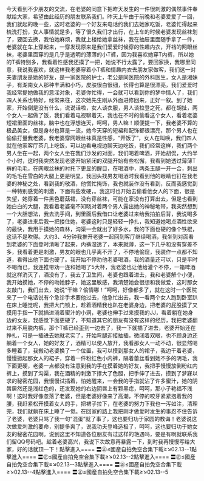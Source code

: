 今天看到不少朋友的交流，在老婆的同意下把昨天发生的一件很刺激的偶然事件奉献给大家，希望由此经历的朋友联系我们。昨天上午由于前晚和老婆爱爱了一回，我们就起的晚一些，这时老婆的一个好友来电话约我们去她家吃饭，老婆忙得起来梳洗打扮，女人事情就是多，等了很久我们才出行，在上车的时候老婆发现丝袜划了，要回去换，我怕她麻烦，我就上楼给她拿丝袜，我在抽屉里面随手拿了一件，老婆就在车上穿起来，一穿发现原来是我们爱爱时候穿的性趣内衣，开裆的网眼丝袜，老婆里面穿的是几乎是透明的薄薄的小T裤，因为我喜欢她穿T内裤，所以她的T裤特别多，我看着性感我还摸了一把，她说不行太露了，要回家换，我哪里同意，我说我喜欢，就这样我老婆穿着小T裤和情趣内衣去朋友家做客，我们这一对夫妻朋友是她的好友，是一家医院的护士，老公是同医院的外科医生，女人是湘妹子，有湖南女人那种丰满和小巧，皮肤很白很细，长得也算是很漂亮，我们爱爱时我经常提她做我的意淫对象，老婆你忙得，一会就可以看到你的梦中情人了，我们四人关系也特好，经常来往，这次她先生刚从外面进修回来，正好一叙。到了她家，开始倒是没有什么，说说话啦，女人谈衣服，男人谈拉登之死，都在胡扯，两个女人一起做了饭，我们看着电视聊着天，我也在不时的偷看这个女人，看着老婆短裙里面的丝袜，脑中也在浮想连天，呵呵，男人嘛！顺便提一下，我老婆不算的极品美女，但是身材也算是一流，她今天穿的短裙和配饰都很漂亮，那个男人也在偷偷打量我老婆，我老婆穿网眼丝袜真是性感，“开饭了”，女人在叫唤，我们四人就在他家客厅茶几上吃饭，可以边看电视边聊天边吃饭，我们经常这样，我们两个男人坐在一起，两个女人坐在我们沙发的对面，我们喝着啤酒，开始胡侃，大约半个小时，这时我突然发现老婆开始紧闭的双腿开始有些松懈，我看到她透过薄薄T裤的毛毛，在网眼丝袜的衬托下更显的醒目，在喝酒中，两条玉腿一开一合，刺出的毛毛在雪白的大腿上更是明显，我回头找男友喝酒时我看到他的眼睛也钉在我老婆的神秘之处，看到我的敬酒，他慌忙掩饰，我也就装作没有看到，反而我感觉到一种特别感觉的刺激，下面有些发硬，。我这时也开始去偷看他女人的下面，很是失望，她穿着一件黑色蘑菇裙，没有穿丝袜，可能在家没有打算出去，但是也看到她白白的大腿，我看着老婆毫不知晓对着两个男人露出她的神秘地带，我突然想到一个大胆想法，我去洗手间，到里面后我借口让老婆过来给我拍拍后背，我说喝多了，老婆进来后我一把搂住她，老婆这时只是轻轻一挣扎，我知道她喝点酒性欲来的最快，我用手摸她的森林，沟渠一会就出了好多水，我的下面也硬的像个铁棍，这话不是吹得。大约3、4分钟我推开老婆一起回到客厅继续喝酒，我坐到对面看到老婆的下面登时清晰了起来，内裤湿透了，本来就薄，这一下几乎和没有穿差不多，我看着更是刺激，男友的眼也几乎离不开了，不停地偷窥，我装作一点都不知道，看得出他下面也硬了。我开始不停劝他老婆喝酒，我的酒量还可以，只是平时不喝而已，我连推带劝一连和她喝了5大杯，我老婆也让他给灌个不停，一箱啤酒就这样消灭了，酒没有了，我去了卫生间，老婆也跟着进去，我和老婆解个小便，我开始摸她，不停的吻她脖子，她这里敏感，我清楚她会很想和我做爱，这时那女友敲门，我们出去，她说“干嘛？偷情哪！”呵呵，好像都多了，就在这时一个医院来了一个电话说有个急诊手术要他过去，他急忙出去，我一看两个女人跑到卧室趴在床上睡觉呢，我把大门锁上，趁着酒精我也趴在老婆身边，把老婆的屁股摸了又摸用手指一下就插进淌着蜜汁的小洞，老婆也伸手过来摸我的JJ，看着躺在她身边的女友，我感觉下面更硬了，不知道其它的朋友有没有这样的经历，我把老婆翻过来不用脱内裤，那个T裤已经歪到一边去了，我一下就插了进去，老婆开始还在挣扎，可是一插进去她就老实了，开始弯腿迎接抽插，微闭着双眼，也不顾身边还躺着一个女人，她的好友了，酒精可以使人放开，我看那女人一动不动，很显然喝多睡着了，我搬动老婆换了一个位置，我可以摸到那女人的裙子，我边干着老婆，慢慢掀起那女人的裙子，穿着一件粉红色小内裤，隔着蕾丝看到她不多的阴毛，我下面更硬，老婆一点都没有注意到我的手在摸着她的好友，我把手慢慢放倒粉红内裤上，摸到了沟渠，我在酒精的刺激下撑大了色胆，把手伸了进去，摸到了梦寐以求的秘密花园，我慢慢试插着，怕她醒来，一会我的手指就沾了许多蜜汁，她的阴唇居然还是浅红色的，还发现她的右边阴唇上有颗黑痣，呵呵，那小子艳福不浅啊！这时我好像忽落了老婆，但是老婆好像来了高潮，不停的咬牙紧紧抱着我的腰，我赶紧松开摸着女人的手，把裙子拉下，在老婆的努力下我也一泻如注，清理完，我们就躺在床上睡了一觉。在回家的路上我把刚才做爱时发生的事忍不住告诉了老婆，老婆只骂了我一句“混蛋”就了事了，这也要归功于家园的教诲！老婆说这次做爱刺激的要命，别提多爽了，说我功夫登峰造极了，呵呵，这也要归功于她女友的秘密花园啊。说到这里不知道各位朋友有过这样的艳遇吗，要是有啊就联系我们留QQ号码吧。趁着老婆高兴，我说下次故意再暴露一下，到时我再慢慢写给大家，好的话就顶一下！點擊進入==== 〓㊣≤國産自拍免空合集下載≥↘02.13--1點擊進入==== 〓㊣≤國産自拍免空合集下載≥↘02.13--2點擊進入==== 〓㊣≤國産自拍免空合集下載≥↘02.13--3點擊進入==== 〓㊣≤國産自拍免空合集下載≥↘02.13--4點擊進入==== 〓㊣≤國産自拍免空合集下載≥↘02.13--5